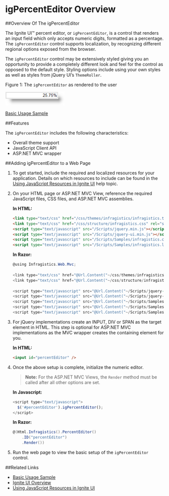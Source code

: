 ﻿<!--
|metadata|
{
    "fileName": "igpercenteditor-overview",
    "controlName": "igEditors",
    "tags": ["Editing","Getting Started"]
}
|metadata|
-->

# igPercentEditor Overview

##Overview Of The igPercentEditor


The Ignite UI™ percent editor, or `igPercentEditor`, is a control that renders an input field which only accepts numeric digits, formatted as a percentage. The `igPercentEditor` control supports localization, by recognizing different regional options exposed from the browser.

The `igPercentEditor` control may be extensively styled giving you an opportunity to provide a completely different look and feel for the control as opposed to the default style. Styling options include using your own styles as well as styles from jQuery UI’s `ThemeRoller`.

Figure 1: The `igPercentEditor` as rendered to the user

![](images/igPercentEditor_Overview_Pic1.png)

[Basic Usage Sample](%%SamplesUrl%%/editors/basic-usage)

##Features

The `igPercentEditor` includes the following characteristics:

-   Overall theme support
-   JavaScript Client API
-   ASP.NET MVC wrapper


##Adding igPercentEditor to a Web Page


1.  To get started, include the required and localized resources for your application. Details on which resources to include can be found in the [Using JavaScript Resources in Ignite UI](Deployment-Guide-JavaScript-Resources.html) help topic.
2.  On your HTML page or ASP.NET MVC View, reference the required JavaScript files, CSS files, and ASP.NET MVC assemblies.

    **In HTML:**

    ```html
    <link type="text/css" href="/css/themes/infragistics/infragistics.theme.css" rel="stylesheet" />
    <link type="text/css" href="/css/structure/infragistics.css" rel="stylesheet" />
    <script type="text/javascript" src="/Scripts/jquery.min.js"></script>
    <script type="text/javascript" src="/Scripts/jquery-ui.min.js"></script>
    <script type="text/javascript" src="/Scripts/Samples/infragistics.core.js"></script>
	<script type="text/javascript" src="/Scripts/Samples/infragistics.lob.js"></script>
    ```

    **In Razor:**

    ```csharp
    @using Infragistics.Web.Mvc;

    <link type="text/css" href="@Url.Content("~/css/themes/infragistics/infragistics.theme.css")" rel="stylesheet" />
    <link type="text/css" href="@Url.Content("~/css/structure/infragistics.css")" rel="stylesheet" />

    <script type="text/javascript" src="@Url.Content("~/Scripts/jquery-1.9.1.min.js")"></script>
    <script type="text/javascript" src="@Url.Content("~/Scripts/jquery-ui.min.js")"></script>
    <script type="text/javascript" src="@Url.Content("~/Scripts/Samples/infragistics.core.js")"></script>
	<script type="text/javascript" src="@Url.Content("~/Scripts/Samples/infragistics.lob.js")"></script>
    <script type="text/javascript" src="@Url.Content("~/Scripts/Samples/modules/i18n/regional/infragistics.ui.regional-en.js")"></script>
    ```

3.  For jQuery implementations create an INPUT, DIV or SPAN as the target element in HTML. This step is optional for ASP.NET MVC implementations as the MVC wrapper creates the containing element for you.

    **In HTML:**

    ```html
    <input id="percentEditor" />
    ```

4. Once the above setup is complete, initialize the numeric editor.

    >**Note:** For the ASP.NET MVC Views, the `Render` method must be called after all other options are set.

    **In Javascript:**

    ```js
    <script type="text/javascript">
      $('#percentEditor').igPercentEditor();
    </script>
    ```

    **In Razor:**

	```csharp
	@(Html.Infragistics().PercentEditor()
		.ID("percentEditor")
		.Render())
	```

5.  Run the web page to view the basic setup of the `igPercentEditor` control.

##Related Links

-   [Basic Usage Sample](%%SamplesUrl%%/editors/basic-usage)
-   [Ignite UI Overview](NetAdvantage-for-jQuery-Overview.html)
-   [Using JavaScript Resources in Ignite UI](Deployment-Guide-JavaScript-Resources.html)

 

 


